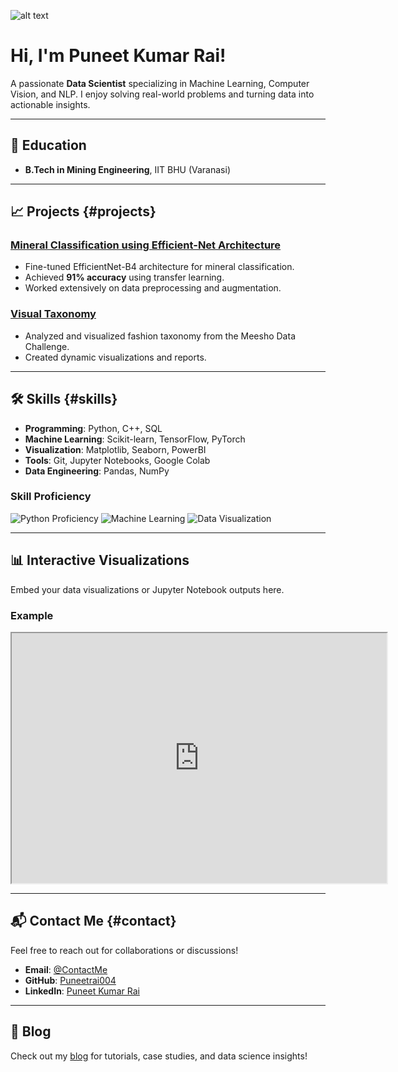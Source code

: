 ![alt text](https://github.com/Puneetrai004/Puneetrai004.github.io/blob/main/assets/headshot_circle.png=500x500)

# Hi, I'm Puneet Kumar Rai!
A passionate **Data Scientist** specializing in Machine Learning, Computer Vision, and NLP. I enjoy solving real-world problems and turning data into actionable insights.

---

## 🔬 Education
- **B.Tech in Mining Engineering**, IIT BHU (Varanasi)

---

## 📈 Projects {#projects}
### [Mineral Classification using Efficient-Net Architecture](#)
- Fine-tuned EfficientNet-B4 architecture for mineral classification.
- Achieved **91% accuracy** using transfer learning.
- Worked extensively on data preprocessing and augmentation.

### [Visual Taxonomy](#)
- Analyzed and visualized fashion taxonomy from the Meesho Data Challenge.
- Created dynamic visualizations and reports.

---

## 🛠️ Skills {#skills}
- **Programming**: Python, C++, SQL
- **Machine Learning**: Scikit-learn, TensorFlow, PyTorch
- **Visualization**: Matplotlib, Seaborn, PowerBI
- **Tools**: Git, Jupyter Notebooks, Google Colab
- **Data Engineering**: Pandas, NumPy

### Skill Proficiency
![Python Proficiency](https://progress-bar.dev/95/?title=Python)
![Machine Learning](https://progress-bar.dev/90/?title=Machine+Learning)
![Data Visualization](https://progress-bar.dev/85/?title=Data+Visualization)

---

## 📊 Interactive Visualizations
Embed your data visualizations or Jupyter Notebook outputs here.

### Example
<div id="plot">
  <iframe src="https://your-live-chart-link.com" width="600" height="400"></iframe>
</div>

---

## 📬 Contact Me {#contact}
Feel free to reach out for collaborations or discussions!

- **Email**: [@ContactMe](justpuneetrai@gmail.com)
- **GitHub**: [Puneetrai004](https://github.com/Puneetrai004)
- **LinkedIn**: [Puneet Kumar Rai](https://www.linkedin.com/in/puneet-kumar-rai/)

---

## 📝 Blog
Check out my [blog](blog/) for tutorials, case studies, and data science insights!
